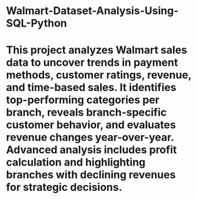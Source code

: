 # Walmart-Dataset-Analysis-Using-SQL-Python

# This project analyzes Walmart sales data to uncover trends in payment methods, customer ratings, revenue, and time-based sales. It identifies top-performing categories per branch, reveals branch-specific customer behavior, and evaluates revenue changes year-over-year. Advanced analysis includes profit calculation and highlighting branches with declining revenues for strategic decisions.
